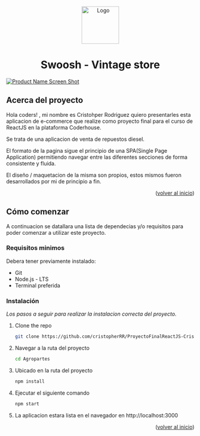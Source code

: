 
<a name="readme-top"></a>

<!-- PROJECT LOGO -->
<br />
<div align="center">
  <a href="link-de-la-app">
    <img src="https://res.cloudinary.com/dgvz62cer/image/upload/v1698938277/AGROPARTES_crc4ir.png" alt="Logo" width="100" height="100">
  </a>

  <h1 align="center">Swoosh - Vintage store</h1>

</div>

<!-- ABOUT THE PROJECT -->
[![Product Name Screen Shot][product-screenshot]](https://swoosh-ecommerce.vercel.app/)

## Acerca del proyecto

Hola coders! , mi nombre es Cristohper Rodriguez quiero presentarles esta aplicacion de e-commerce que realize como proyecto final para el curso de ReactJS en la plataforma Coderhouse.

Se trata de una aplicacion de venta de repuestos diesel.

El formato de la pagina sigue el principio de una SPA(Single Page Application) permitiendo navegar entre las diferentes secciones de forma consistente y fluida.

El diseño / maquetacion de la misma son propios, estos mismos fueron desarrollados por mi de principio a fin.



<p align="right">(<a href="#readme-top">volver al inicio</a>)</p>



<!-- GETTING STARTED -->
## Cómo comenzar

A continuacion se datallara una lista de dependecias y/o requisitos para poder comenzar a utilizar este proyecto.

### Requisitos minimos

Debera tener previamente instalado:

* Git
* Node.js - LTS
* Terminal preferida

### Instalación

_Los pasos a seguir para realizar la instalacion correcta del proyecto._


1. Clone the repo
   ```sh
   git clone https://github.com/cristopherRR/ProyectoFinalReactJS-CristopherRodriguez.git
   ```
2. Navegar a la ruta del proyecto
    ```sh
   cd Agropartes
   ```
3. Ubicado en la ruta del proyecto
   ```sh
   npm install
   ```
4. Ejecutar el siguiente comando
   ```sh
   npm start
   ```
5. La aplicacion estara lista en el navegador en http://localhost:3000

<p align="right">(<a href="#readme-top">volver al inicio</a>)</p>

<!-- MARKDOWN LINKS & IMAGES -->
<!-- https://www.markdownguide.org/basic-syntax/#reference-style-links -->
[contributors-shield]: https://img.shields.io/github/contributors/othneildrew/Best-README-Template.svg?style=for-the-badge
[contributors-url]: https://github.com/othneildrew/Best-README-Template/graphs/contributors
[forks-shield]: https://img.shields.io/github/forks/othneildrew/Best-README-Template.svg?style=for-the-badge
[forks-url]: https://github.com/othneildrew/Best-README-Template/network/members
[stars-shield]: https://img.shields.io/github/stars/othneildrew/Best-README-Template.svg?style=for-the-badge
[stars-url]: https://github.com/othneildrew/Best-README-Template/stargazers
[issues-shield]: https://img.shields.io/github/issues/othneildrew/Best-README-Template.svg?style=for-the-badge
[issues-url]: https://github.com/othneildrew/Best-README-Template/issues
[license-shield]: https://img.shields.io/github/license/othneildrew/Best-README-Template.svg?style=for-the-badge
[license-url]: https://github.com/othneildrew/Best-README-Template/blob/master/LICENSE.txt
[linkedin-shield]: https://img.shields.io/badge/-LinkedIn-black.svg?style=for-the-badge&logo=linkedin&colorB=555
[linkedin-url]: https://linkedin.com/in/othneildrew
[product-screenshot]: https://res.cloudinary.com/dtpfo51rx/image/upload/v1669582969/swoosh/screenshots/React-App_z2omys.png
[Next.js]: https://img.shields.io/badge/next.js-000000?style=for-the-badge&logo=nextdotjs&logoColor=white
[Next-url]: https://nextjs.org/
[React.js]: https://img.shields.io/badge/React-20232A?style=for-the-badge&logo=react&logoColor=61DAFB
[React-url]: https://reactjs.org/


